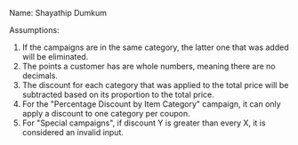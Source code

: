 Name: Shayathip Dumkum

Assumptions:
1. If the campaigns are in the same category, the latter one that was added will be eliminated.
2. The points a customer has are whole numbers, meaning there are no decimals.
3. The discount for each category that was applied to the total price will be subtracted based on its proportion to the total price.
4. For the "Percentage Discount by Item Category" campaign, it can only apply a discount to one category per coupon.
5. For "Special campaigns", if discount Y is greater than every X, it is considered an invalid input.







